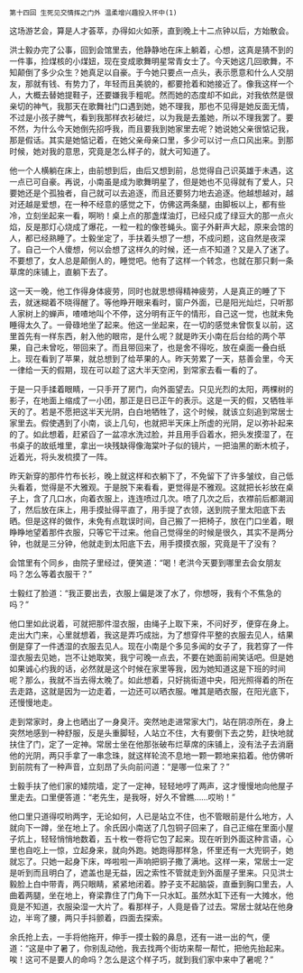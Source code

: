     第十四回 生死见交情挥之门外 温柔增兴趣投入怀中(1) 

   这场游艺会，算是人才荟萃，办得如火如荼，直到晚上十二点钟以后，方始散会。

   洪士毅办完了公事，回到会馆里去，他静静地在床上躺着，心想，这真是猜不到的一件事，捡煤核的小煤妞，现在变成歌舞明星常青女士了。今天她这几回歌舞，不知颠倒了多少众生？她真足以自豪。于今她只要点一点头，表示愿意和什么人交朋友，那就有钱、有势力了，年轻而且美貌的，都要抢着和她接近了。像我这样一个人，大概去替她提鞋子，还要嫌我手粗呢。然而她的态度却不如此，对我依然是很亲切的神气，我那天在歌舞社门口遇到她，她不理我，那也不见得是她反面无情，不过是小孩子脾气，看到我那样衣衫破烂，以为我是去羞她，所以不理我罢了。要不然，为什么今天她倒先招呼我，而且要我到她家里去呢？她说她父亲很惦记我，那是假话。其实是她惦记着，在她父亲母亲口里，多少可以讨一点口风出来。到那时候，她对我的意思，究竟是怎么样子的，就大可知道了。

   他一个人横躺在床上，由前想到后，由后又想到前，总觉得自己识英雄于未遇，这一点已可自豪。再说，小南虽是成为歌舞明星了，但是她也不见得就有了爱人，只要她还是个孤独者，自己就可以去追逐，而且还要努力地去追逐。他越想越对，越对还越是爱想，在一种不经意的感觉之下，仿佛这两条腿，由脚板以上，都有些冷，立刻坐起来一看，啊哟！桌上点的那盏煤油灯，已经只成了绿豆大的那一点火焰，反是那灯心烧成了爆花，一粒一粒的像苍蝇头。窗子外鼾声大起，原来会馆的人，都已经熟睡了。士毅坐定了，手扶着头想了一想，不成问题，这自然是夜深了。自己一个人傻想，何以会想了这样久的时候，还一点不知道？又是入了迷了。不要想了，女人总是颠倒人的，睡觉吧。他有了这样一个转念，也就在那只剩一条草席的床铺上，直躺下去了。

   这一天一晚，他工作得身体疲劳，同时也就思想得精神疲劳，人是真正的睡了下去，就迷糊着不晓得醒了。等他睁开眼来看时，窗户外面，已是阳光灿烂，只听那人家树上的蝉声，喳喳地叫个不停，这分明有正午的情形，自己这一觉，也就未免睡得太久了。一骨碌地坐了起来。他这一坐起来，在一切的感觉未曾恢复以前，这里首先有一样东西，射入他的眼帘，是什么呢？就是昨天小南在后台给的两个苹果，自己未曾吃，带回来了。而且带回来了，也是舍不得吃，放在桌面一叠白纸上。现在看到了苹果，就总想到了给苹果的人。昨天劳累了一天，慈善会里，今天一律给一天的假期，现在可以趁了这大半天空闲，到常家去看一看的了。

   于是一只手揉着眼睛，一只手开了房门，向外面望去。只见光烈的太阳，两棵树的影子，在地面上缩成了一小团，那正是日已正午的表示。这是一天的假，又牺牲半天的了。若是不愿把这半天光阴，白白地牺牲了，这个时候，就该立刻追到常居士家里去。假使遇到了小南，谈上几句，也就把半天床上所虚的光阴，足以弥补起来的了。如此想着，赶紧舀了一盆凉水洗过脸，并且用手舀着水，把头发摸湿了，在书桌子的故纸堆里，拿出一块残缺得像海棠叶子似的镜片，一把油黑的断木梳子，近着光，将头发梳摸了一阵。

   昨天新穿的那件竹布长衫，晚上就这样和衣躺下了，不免留下了许多皱纹，自己低头看着，觉得是不大雅观。于是脱下来看看，更觉得是不雅观。这就把长衫放在桌子上，含了几口水，向着衣服上，连连喷过几次。喷了几次之后，衣襟前后都潮润了，然后放在床上，用手摸扯得平直了，用手提了衣领，送到院子里太阳底下去晒。但是这样的做作，未免有点耽误时间，自己搬了一把椅子，放在门口坐着，眼睁睁地望着那件衣服，只等它干过来。他自己觉得坐的时候是很久，其实不是两分钟，也就是三分钟，他就走到太阳底下去，用手摸摸衣服，究竟是干了没有？

   会馆里有个同乡，由院子里经过，便笑道：“喝！老洪今天要到哪里去会女朋友吗？怎么等着衣服干？”

   士毅红了脸道：“我正要出去，衣服上偏是泼了水了，你想呀，我有个不焦急的吗？”

   他口里如此说着，可就把那件湿衣服，由绳子上取下来，不问好歹，便穿在身上。走出大门来，心里就想着，我这是弄巧成拙，为了想穿件平整的衣服去见人，结果倒是穿了一件透湿的衣服去见人。现在小南是个多见多闻的女子了，我若穿了一件湿衣服去见她，岂不让她取笑，我宁可晚一点去，不要在她面前闹笑话吧。但是她如果诚心约我的话，必然就是这个时候在家里等我，因为她知道这是下班的时间呢？那么，我就不当去得太晚了。如此想着，只好挑街道中央，阳光照得着的所在去走路，这就是因为一边走着，一边还可以晒衣服。唯其是晒衣服，在阳光底下，还慢慢地走。

   走到常家时，身上也晒出了一身臭汗。突然地走进常家大门，站在阴凉所在，身上突然地感到一种舒服，反是头重脚轻，人站立不住，大有要倒下去之势，赶快地就扶住了门，定了一定神。常居士坐在他那张破布烂草席的床铺上，没有法子去消磨他的光阴，两只手拿了一串念珠，就这样轮流不息地一颗一颗地来掐着。他仿佛听到前院有了一种声音，立刻昂了头向前问道：“是哪一位来了？”

   士毅手扶了他们家的矮院墙，定了一定神，轻轻地哼了两声，这才慢慢地向他屋子里走去。口里便答道：“老先生，是我呀，好久不曾瞧……哎哟！”

   他口里只道得哎哟两字，无论如何，人已是站立不住，也不管眼前是什么地方，人就向下一蹲，坐在地上了。余氏因小南送了几包铜子回来了，自己正缩在里面小屋子炕上，轻轻悄悄地数着，五十枚一卷将它包了起来。现在听到外面这种言语，心里也自吃上一惊，立起身来，就向外跑。她跑得那样急，怀里还有一大兜铜子，她就忘了。只她一起身下床，哗啦啦一声响把铜子撒了满地。这样一来，常居士一定是听到而且明白了，遮盖也是无益，因之索性不管就走到外面屋子里来。只见洪士毅脸上白中带青，两只眼睛，紧紧地闭着。脖子支不起脑袋，直垂到胸口里去，人曲着两腿，坐在地上，脊梁靠住了门角下一只水缸。虽然水缸下还有一大摊水，他竟是不知道，衣服染湿一大片了。看那样子，人竟是昏了过去。常居士就站在他身边，半弯了腰，两只手抖颤着，四面去探索。

   余氏抢上去，一手将他拖开，伸手一摸士毅的鼻息，还有一进一出的气，便道：“这是中了暑了，你别乱动他，我去找两个街坊来帮一帮忙，把他先抬起来。唉！这可不是要人的命吗？怎么是这个样子巧，就到我们家中来中了暑呢？”

